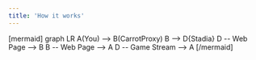 ```yaml
---
title: 'How it works'
---
```


[mermaid]
graph LR
A(You) --> B(CarrotProxy)
B --> D{Stadia}
D -- Web Page --> B
B -- Web Page --> A
D -- Game Stream --> A
[/mermaid]